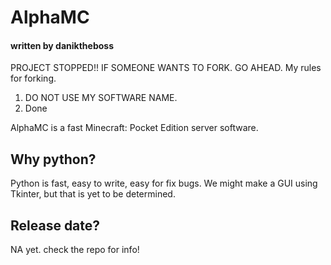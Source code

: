 # AlphaMC
#### written by daniktheboss

PROJECT STOPPED!! IF SOMEONE WANTS TO FORK. GO AHEAD.
My rules for forking.

1. DO NOT USE MY SOFTWARE NAME. 
2. Done

AlphaMC is a fast Minecraft: Pocket Edition server software.

## Why python?
Python is fast, easy to write, easy for fix bugs. We might make a GUI using Tkinter, but that is yet to be determined.

## Release date?
NA yet. check the repo for info!
